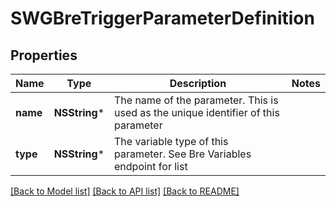 # SWGBreTriggerParameterDefinition

## Properties
Name | Type | Description | Notes
------------ | ------------- | ------------- | -------------
**name** | **NSString*** | The name of the parameter. This is used as the unique identifier of this parameter | 
**type** | **NSString*** | The variable type of this parameter. See Bre Variables endpoint for list | 

[[Back to Model list]](../README.md#documentation-for-models) [[Back to API list]](../README.md#documentation-for-api-endpoints) [[Back to README]](../README.md)


